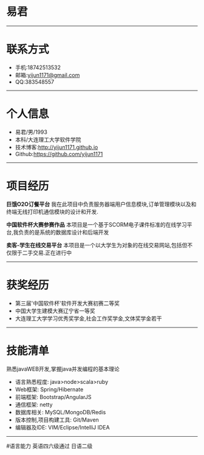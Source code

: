 # 易君
---
# 联系方式
* 手机:18742513532
* 邮箱:yijun1171@gmail.com
* QQ:383548557

---
# 个人信息
* 易君/男/1993
* 本科/大连理工大学软件学院
* 技术博客:http://yijun1171.github.io
* Github:https://github.com/yijun1171

---
# 项目经历
**巨饿O2O订餐平台**
我在此项目中负责服务器端用户信息模块,订单管理模块以及和终端无线打印机通信模块的设计和开发.

**中国软件杯大赛参赛作品**
本项目是一个基于SCORM电子课件标准的在线学习平台,我负责的是系统的数据库设计和后端开发

**卖客-学生在线交易平台**
本项目是一个以大学生为对象的在线交易网站,包括但不仅限于二手交易.正在进行中

---
# 获奖经历
* 第三届\'中国软件杯\'软件开发大赛初赛二等奖
* 中国大学生建模大赛辽宁省一等奖
* 大连理工大学学习优秀奖学金,社会工作奖学金,文体奖学金若干

---
# 技能清单
熟悉javaWEB开发,掌握java并发编程的基本理论
* 语言熟悉程度: java>node>scala>ruby
* Web框架: Spring/Hibernate
* 前端框架: Bootstrap/AngularJS
* 通信框架: netty
* 数据库相关: MySQL/MongoDB/Redis
* 版本控制,项目构建工具: Git/Maven
* 编辑器及IDE: VIM/Eclipse/IntelliJ IDEA

---
#语言能力
英语四六级通过
日语二级
